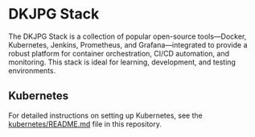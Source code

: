 # DKJPG Stack
The DKJPG Stack is a collection of popular open-source tools—Docker, Kubernetes, Jenkins, Prometheus, and Grafana—integrated to provide a robust platform for container orchestration, CI/CD automation, and monitoring. This stack is ideal for learning, development, and testing environments.


## Kubernetes

For detailed instructions on setting up Kubernetes, see the [kubernetes/README.md](./kubernetes/README.md) file in this repository.